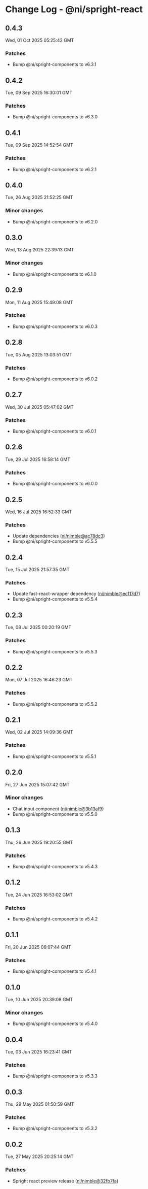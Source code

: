 # Change Log - @ni/spright-react

<!-- This log was last generated on Wed, 01 Oct 2025 05:25:42 GMT and should not be manually modified. -->

<!-- Start content -->

## 0.4.3

Wed, 01 Oct 2025 05:25:42 GMT

### Patches

- Bump @ni/spright-components to v6.3.1

## 0.4.2

Tue, 09 Sep 2025 16:30:01 GMT

### Patches

- Bump @ni/spright-components to v6.3.0

## 0.4.1

Tue, 09 Sep 2025 14:52:54 GMT

### Patches

- Bump @ni/spright-components to v6.2.1

## 0.4.0

Tue, 26 Aug 2025 21:52:25 GMT

### Minor changes

- Bump @ni/spright-components to v6.2.0

## 0.3.0

Wed, 13 Aug 2025 22:39:13 GMT

### Minor changes

- Bump @ni/spright-components to v6.1.0

## 0.2.9

Mon, 11 Aug 2025 15:49:08 GMT

### Patches

- Bump @ni/spright-components to v6.0.3

## 0.2.8

Tue, 05 Aug 2025 13:03:51 GMT

### Patches

- Bump @ni/spright-components to v6.0.2

## 0.2.7

Wed, 30 Jul 2025 05:47:02 GMT

### Patches

- Bump @ni/spright-components to v6.0.1

## 0.2.6

Tue, 29 Jul 2025 16:58:14 GMT

### Patches

- Bump @ni/spright-components to v6.0.0

## 0.2.5

Wed, 16 Jul 2025 16:52:33 GMT

### Patches

- Update dependencies ([ni/nimble@ac78dc3](https://github.com/ni/nimble/commit/ac78dc389e0dd7e042a654d184ff65f210316296))
- Bump @ni/spright-components to v5.5.5

## 0.2.4

Tue, 15 Jul 2025 21:57:35 GMT

### Patches

- Update fast-react-wrapper dependency ([ni/nimble@ec117d7](https://github.com/ni/nimble/commit/ec117d73aa9a132fcf019723557634b9f22ebbdf))
- Bump @ni/spright-components to v5.5.4

## 0.2.3

Tue, 08 Jul 2025 00:20:19 GMT

### Patches

- Bump @ni/spright-components to v5.5.3

## 0.2.2

Mon, 07 Jul 2025 16:46:23 GMT

### Patches

- Bump @ni/spright-components to v5.5.2

## 0.2.1

Wed, 02 Jul 2025 14:09:36 GMT

### Patches

- Bump @ni/spright-components to v5.5.1

## 0.2.0

Fri, 27 Jun 2025 15:07:42 GMT

### Minor changes

- Chat input component ([ni/nimble@3b13af9](https://github.com/ni/nimble/commit/3b13af992e2c7a36cf07324de78e0e924be79dd7))
- Bump @ni/spright-components to v5.5.0

## 0.1.3

Thu, 26 Jun 2025 19:20:55 GMT

### Patches

- Bump @ni/spright-components to v5.4.3

## 0.1.2

Tue, 24 Jun 2025 16:53:02 GMT

### Patches

- Bump @ni/spright-components to v5.4.2

## 0.1.1

Fri, 20 Jun 2025 06:07:44 GMT

### Patches

- Bump @ni/spright-components to v5.4.1

## 0.1.0

Tue, 10 Jun 2025 20:39:08 GMT

### Minor changes

- Bump @ni/spright-components to v5.4.0

## 0.0.4

Tue, 03 Jun 2025 16:23:41 GMT

### Patches

- Bump @ni/spright-components to v5.3.3

## 0.0.3

Thu, 29 May 2025 01:50:59 GMT

### Patches

- Bump @ni/spright-components to v5.3.2

## 0.0.2

Tue, 27 May 2025 20:25:14 GMT

### Patches

- Spright react preview release ([ni/nimble@32fb7fa](https://github.com/ni/nimble/commit/32fb7facb3daf1d092a47119110504f7206a92eb))
